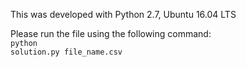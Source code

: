 This was developed with Python 2.7, Ubuntu 16.04 LTS

Please run the file using the following command: <br>
<code>python solution.py file_name.csv</code>
